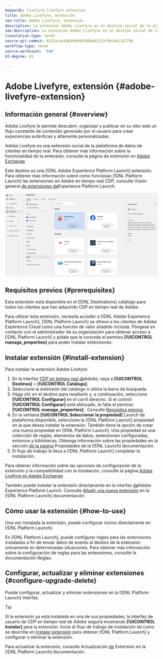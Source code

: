 ```yaml
---
keywords: livefyre;livefyre extension
title: Adobe Livefyre, extensión
seo-title: Adobe Livefyre, extensión
description: La extensión Adobe Livefyre es un destino social de la plataforma de datos de clientes en tiempo real. Para obtener más información sobre la funcionalidad de la extensión, consulte la página de extensión en Adobe Exchange.
seo-description: La extensión Adobe Livefyre es un destino social de la plataforma de datos de clientes en tiempo real. Para obtener más información sobre la funcionalidad de la extensión, consulte la página de extensión en Adobe Exchange.
translation-type: tm+mt
source-git-commit: 0232acdc64019b9d93888e8137ef9bc8e114779b
workflow-type: tm+mt
source-wordcount: '540'
ht-degree: 6%

---
```



# Adobe Livefyre, extensión {#adobe-livefyre-extension}

## Información general {#overview}

Adobe Livefyre le permite descubrir, organizar y publicar en su sitio web un flujo constante de contenido generado por el usuario para crear experiencias auténticas y altamente personalizadas.

Adobe Livefyre es una extensión social de la plataforma de datos de clientes en tiempo real. Para obtener más información sobre la funcionalidad de la extensión, consulte la página de extensión en [Adobe Exchange](https://exchange.adobe.com/experiencecloud.details.100464.html).

Este destino es una [!DNL Adobe Experience Platform Launch] extensión. Para obtener más información sobre cómo funcionan [!DNL Platform Launch] las extensiones en Adobe en tiempo real CDP, consulte Visión general [de extensiones de](/help/rtcdp/destinations/experience-platform-launch-extensions.md)Experience Platform Launch.

![Adobe Livefyre, extensión](/help/rtcdp/destinations/assets/adobe-livefyre-extension.png)


## Requisitos previos  {#prerequisites}

Esta extensión está disponible en el [!DNL Destinations] catálogo para todos los clientes que han adquirido CDP en tiempo real de Adobe.

Para utilizar esta extensión, necesita acceder a [!DNL Adobe Experience Platform Launch]. [!DNL Platform Launch] se ofrece a los clientes de Adobe Experience Cloud como una función de valor añadido incluida. Póngase en contacto con el administrador de su organización para obtener acceso a [!DNL Platform Launch] y pídale que le conceda el permiso **[!UICONTROL manage_properties]** para poder instalar extensiones.

## Instalar extensión {#install-extension}

Para instalar la extensión Adobe Livefyre:

1. En la interfaz [CDP en tiempo real de](http://platform.adobe.com/)Adobe, vaya a **[!UICONTROL Destinos]** > **[!UICONTROL Catálogo]**.
2. Seleccione la extensión del catálogo o utilice la barra de búsqueda.
3. Haga clic en el destino para resaltarlo y, a continuación, seleccione **[!UICONTROL Configurar]** en el carril derecho. Si el control **[!UICONTROL Configurar]** está atenuado, le falta el permiso **[!UICONTROL manage_properties]** . Consulte [Requisitos previos](#prerequisites).
4. En la ventana **[!UICONTROL Seleccionar la propiedad]** Launch de plataforma disponible, seleccione la [!DNL Platform Launch] propiedad en la que desea instalar la extensión. También tiene la opción de crear una nueva propiedad en [!DNL Platform Launch]. Una propiedad es una colección de reglas, elementos de datos, extensiones configuradas, entornos y bibliotecas. Obtenga información sobre las propiedades en la sección [de la página](https://docs.adobe.com/content/help/en/launch/using/reference/admin/companies-and-properties.html#properties-page) Propiedades de la [!DNL Launch] documentación.
5. El flujo de trabajo le lleva a [!DNL Platform Launch] completar la instalación.

Para obtener información sobre las opciones de configuración de la extensión y la compatibilidad con la instalación, consulte la página [Adobe Livefyre en Adobe Exchange](https://exchange.adobe.com/experiencecloud.details.100464.html).

También puede instalar la extensión directamente en la interfaz [de](https://launch.adobe.com/)Adobe Experience Platform Launch. Consulte [Añadir una nueva extensión](https://docs.adobe.com/content/help/en/launch/using/reference/manage-resources/extensions/overview.html#add-a-new-extension) en la [!DNL Platform Launch] documentación.


## Cómo usar la extensión {#how-to-use}

Una vez instalada la extensión, puede configurar inicios directamente en [!DNL Platform Launch].

En [!DNL Platform Launch], puede configurar reglas para las extensiones instaladas a fin de enviar datos de evento al destino de la extensión únicamente en determinadas situaciones. Para obtener más información sobre la configuración de reglas para las extensiones, consulte la documentación [](https://docs.adobe.com/help/es-ES/launch/using/reference/manage-resources/rules.html)Reglas.

## Configurar, actualizar y eliminar extensiones {#configure-upgrade-delete}

Puede configurar, actualizar y eliminar extensiones en la [!DNL Platform Launch] interfaz.

>[!TIP]
>
>Si la extensión ya está instalada en una de sus propiedades, la interfaz de usuario de CDP en tiempo real de Adobe seguirá mostrando **[!UICONTROL Instalar]** para la extensión. Inicie el flujo de trabajo de instalación tal como se describe en [Instalar extensión](#install-extension) para obtener [!DNL Platform Launch] y configurar o eliminar la extensión.

Para actualizar la extensión, consulte Actualización [de](https://docs.adobe.com/content/help/en/launch/using/reference/manage-resources/extensions/extension-upgrade.html) Extension en la [!DNL Platform Launch] documentación.
